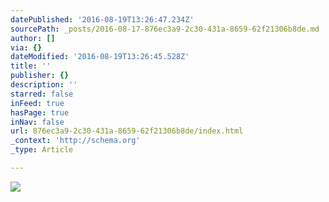 ```yaml
---
datePublished: '2016-08-19T13:26:47.234Z'
sourcePath: _posts/2016-08-17-876ec3a9-2c30-431a-8659-62f21306b8de.md
author: []
via: {}
dateModified: '2016-08-19T13:26:45.528Z'
title: ''
publisher: {}
description: ''
starred: false
inFeed: true
hasPage: true
inNav: false
url: 876ec3a9-2c30-431a-8659-62f21306b8de/index.html
_context: 'http://schema.org'
_type: Article

---
```

![](https://the-grid-user-content.s3-us-west-2.amazonaws.com/908d188a-ccbc-49e1-bebf-fe5ea8858d2e.jpg)